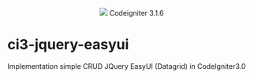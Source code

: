 <p align="center"><img src="https://codeigniter.com/assets/images/ci-logo-big.png"> Codeigniter 3.1.6</p>

# ci3-jquery-easyui
Implementation simple CRUD JQuery EasyUI (Datagrid) in CodeIgniter3.0
